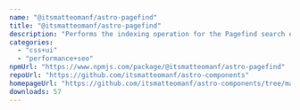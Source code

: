 ```yaml
---
name: "@itsmatteomanf/astro-pagefind"
title: "@itsmatteomanf/astro-pagefind"
description: "Performs the indexing operation for the Pagefind search engine"
categories:
  - "css+ui"
  - "performance+seo"
npmUrl: "https://www.npmjs.com/package/@itsmatteomanf/astro-pagefind"
repoUrl: "https://github.com/itsmatteomanf/astro-components"
homepageUrl: "https://github.com/itsmatteomanf/astro-components/tree/main/packages/astro-pagefind#readme"
downloads: 57
---
```

